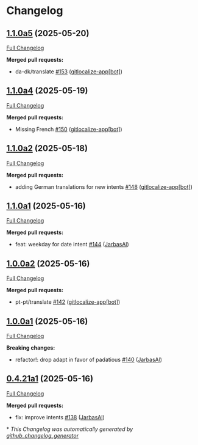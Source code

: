 # Changelog

## [1.1.0a5](https://github.com/OpenVoiceOS/ovos-skill-date-time/tree/1.1.0a5) (2025-05-20)

[Full Changelog](https://github.com/OpenVoiceOS/ovos-skill-date-time/compare/1.1.0a4...1.1.0a5)

**Merged pull requests:**

- da-dk/translate [\#153](https://github.com/OpenVoiceOS/ovos-skill-date-time/pull/153) ([gitlocalize-app[bot]](https://github.com/apps/gitlocalize-app))

## [1.1.0a4](https://github.com/OpenVoiceOS/ovos-skill-date-time/tree/1.1.0a4) (2025-05-19)

[Full Changelog](https://github.com/OpenVoiceOS/ovos-skill-date-time/compare/1.1.0a2...1.1.0a4)

**Merged pull requests:**

- Missing French [\#150](https://github.com/OpenVoiceOS/ovos-skill-date-time/pull/150) ([gitlocalize-app[bot]](https://github.com/apps/gitlocalize-app))

## [1.1.0a2](https://github.com/OpenVoiceOS/ovos-skill-date-time/tree/1.1.0a2) (2025-05-18)

[Full Changelog](https://github.com/OpenVoiceOS/ovos-skill-date-time/compare/1.1.0a1...1.1.0a2)

**Merged pull requests:**

- adding German translations for new intents [\#148](https://github.com/OpenVoiceOS/ovos-skill-date-time/pull/148) ([gitlocalize-app[bot]](https://github.com/apps/gitlocalize-app))

## [1.1.0a1](https://github.com/OpenVoiceOS/ovos-skill-date-time/tree/1.1.0a1) (2025-05-16)

[Full Changelog](https://github.com/OpenVoiceOS/ovos-skill-date-time/compare/1.0.0a2...1.1.0a1)

**Merged pull requests:**

- feat: weekday for date intent [\#144](https://github.com/OpenVoiceOS/ovos-skill-date-time/pull/144) ([JarbasAl](https://github.com/JarbasAl))

## [1.0.0a2](https://github.com/OpenVoiceOS/ovos-skill-date-time/tree/1.0.0a2) (2025-05-16)

[Full Changelog](https://github.com/OpenVoiceOS/ovos-skill-date-time/compare/1.0.0a1...1.0.0a2)

**Merged pull requests:**

- pt-pt/translate [\#142](https://github.com/OpenVoiceOS/ovos-skill-date-time/pull/142) ([gitlocalize-app[bot]](https://github.com/apps/gitlocalize-app))

## [1.0.0a1](https://github.com/OpenVoiceOS/ovos-skill-date-time/tree/1.0.0a1) (2025-05-16)

[Full Changelog](https://github.com/OpenVoiceOS/ovos-skill-date-time/compare/0.4.21a1...1.0.0a1)

**Breaking changes:**

- refactor!: drop adapt in favor of padatious [\#140](https://github.com/OpenVoiceOS/ovos-skill-date-time/pull/140) ([JarbasAl](https://github.com/JarbasAl))

## [0.4.21a1](https://github.com/OpenVoiceOS/ovos-skill-date-time/tree/0.4.21a1) (2025-05-16)

[Full Changelog](https://github.com/OpenVoiceOS/ovos-skill-date-time/compare/0.4.20...0.4.21a1)

**Merged pull requests:**

- fix: improve intents [\#138](https://github.com/OpenVoiceOS/ovos-skill-date-time/pull/138) ([JarbasAl](https://github.com/JarbasAl))



\* *This Changelog was automatically generated by [github_changelog_generator](https://github.com/github-changelog-generator/github-changelog-generator)*
